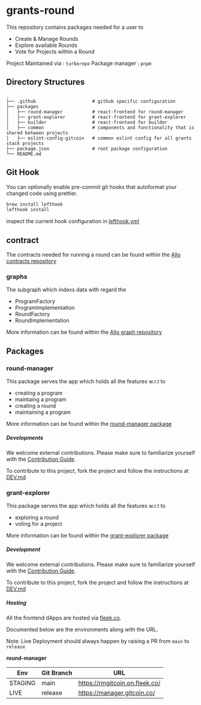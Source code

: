 # grants-round

This repository contains packages needed for a user to
- Create & Manage Rounds
- Explore available Rounds
- Vote for Projects within a Round

Project Maintained via  : `turborepo`
Package manager         : `pnpm`

## Directory Structures

```
.
├── .github                     # github specific configuration
├── packages
│   ├── round-manager           # react-frontend for round-manager
│   ├── grant-explorer          # react-frontend for grant-explorer
│   ├── builder                 # react-frontend for builder
│   ├── common                  # components and functionality that is shared between projects
│   ├── eslint-config-gitcoin   # common eslint config for all grants stack projects
├── package.json                # root package configuration
└── README.md
```

## Git Hook
You can optionally enable pre-commit git hooks that autoformat your changed code using prettier.

```bash
brew install lefthook
lefthook install
```

inspect the current hook configuration in [lefthook.yml](lefthook.yml)

## contract

The contracts needed for running a round can be found within the [Allo contracts repository](https://github.com/Allo-Protocol/contracts)

### graphs

The subgraph which indexs data with regard the
- ProgramFactory
- ProgramImplementation
- RoundFactory
- RoundImplementation

More information can be found within the [Allo graph repository](https://github.com/Allo-Protocol/graph)

## Packages

### round-manager

This package serves the app which holds all the features w.r.t to

- creating a program
- maintaing a program
- creating a round
- maintaining a program

More information can be found within the [round-manager package](packages/round-manager)

##### Developments

We welcome external contributions. Please make sure to familiarize yourself with the [Contribution Guide](CONTRIBUTING.md).

To contribute to this project, fork the project and follow the instructions at [DEV.md](packages/round-manager/docs/DEV.md)

### grant-explorer

This package serves the app which holds all the features w.r.t to

- exploring a round
- voting for a project


More information can be found within the [grant-explorer package](packages/grant-explorer)

##### Development

We welcome external contributions. Please make sure to familiarize yourself with the [Contribution Guide](CONTRIBUTING.md).

To contribute to this project, fork the project and follow the instructions at [DEV.md](packages/grant-explorer/docs/DEV.md)

##### Hosting

All the frontend dApps are hosted via [fleek.co](https://fleek.co/).

Documented below are the environments along with the URL.

Note: Live Deployment should always happen by raising a PR from `main` to `release`

**round-manager**

| Env     | Git Branch | URL                               |
|---------|------------|-----------------------------------|
| STAGING | main       | https://rmgitcoin.on.fleek.co/    |
| LIVE    | release    | https://manager.gitcoin.co/ |
